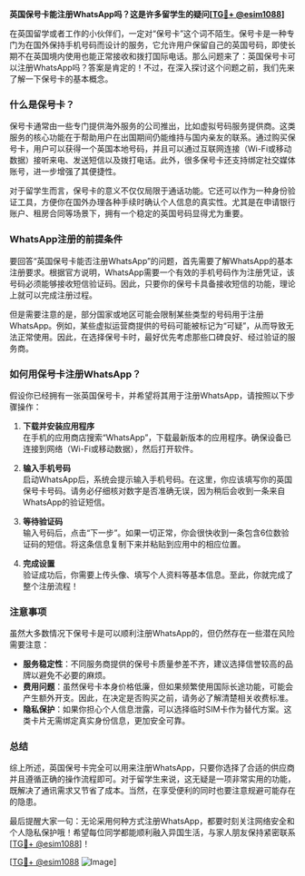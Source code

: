 **英国保号卡能注册WhatsApp吗？这是许多留学生的疑问[[TG💪+ @esim1088](https://t.me/s/esim1088)]**

在英国留学或者工作的小伙伴们，一定对“保号卡”这个词不陌生。保号卡是一种专门为在国外保持手机号码而设计的服务，它允许用户保留自己的英国号码，即使长期不在英国境内使用也能正常接收和拨打国际电话。那么问题来了：英国保号卡可以注册WhatsApp吗？答案是肯定的！不过，在深入探讨这个问题之前，我们先来了解一下保号卡的基本概念。

### 什么是保号卡？

保号卡通常由一些专门提供海外服务的公司推出，比如虚拟号码服务提供商。这类服务的核心功能在于帮助用户在出国期间仍能维持与国内亲友的联系。通过购买保号卡，用户可以获得一个英国本地号码，并且可以通过互联网连接（Wi-Fi或移动数据）接听来电、发送短信以及拨打电话。此外，很多保号卡还支持绑定社交媒体账号，进一步增强了其便捷性。

对于留学生而言，保号卡的意义不仅仅局限于通话功能。它还可以作为一种身份验证工具，方便你在国外办理各种手续时确认个人信息的真实性。尤其是在申请银行账户、租房合同等场景下，拥有一个稳定的英国号码显得尤为重要。

### WhatsApp注册的前提条件

要回答“英国保号卡能否注册WhatsApp”的问题，首先需要了解WhatsApp的基本注册要求。根据官方说明，WhatsApp需要一个有效的手机号码作为注册凭证，该号码必须能够接收短信验证码。因此，只要你的保号卡具备接收短信的功能，理论上就可以完成注册过程。

但是需要注意的是，部分国家或地区可能会限制某些类型的号码用于注册WhatsApp。例如，某些虚拟运营商提供的号码可能被标记为“可疑”，从而导致无法正常使用。因此，在选择保号卡时，最好优先考虑那些口碑良好、经过验证的服务商。

### 如何用保号卡注册WhatsApp？

假设你已经拥有一张英国保号卡，并希望将其用于注册WhatsApp，请按照以下步骤操作：

1. **下载并安装应用程序**  
   在手机的应用商店搜索“WhatsApp”，下载最新版本的应用程序。确保设备已连接到网络（Wi-Fi或移动数据），然后打开软件。

2. **输入手机号码**  
   启动WhatsApp后，系统会提示输入手机号码。在这里，你应该填写你的英国保号卡号码。请务必仔细核对数字是否准确无误，因为稍后会收到一条来自WhatsApp的验证短信。

3. **等待验证码**  
   输入号码后，点击“下一步”。如果一切正常，你会很快收到一条包含6位数验证码的短信。将这条信息复制下来并粘贴到应用中的相应位置。

4. **完成设置**  
   验证成功后，你需要上传头像、填写个人资料等基本信息。至此，你就完成了整个注册流程！

### 注意事项

虽然大多数情况下保号卡是可以顺利注册WhatsApp的，但仍然存在一些潜在风险需要注意：

- **服务稳定性**：不同服务商提供的保号卡质量参差不齐，建议选择信誉较高的品牌以避免不必要的麻烦。
- **费用问题**：虽然保号卡本身价格低廉，但如果频繁使用国际长途功能，可能会产生额外开支。因此，在决定是否购买之前，请务必了解清楚相关收费标准。
- **隐私保护**：如果你担心个人信息泄露，可以选择临时SIM卡作为替代方案。这类卡片无需绑定真实身份信息，更加安全可靠。

### 总结

综上所述，英国保号卡完全可以用来注册WhatsApp，只要你选择了合适的供应商并且遵循正确的操作流程即可。对于留学生来说，这无疑是一项非常实用的功能，既解决了通讯需求又节省了成本。当然，在享受便利的同时也要注意规避可能存在的隐患。

最后提醒大家一句：无论采用何种方式注册WhatsApp，都要时刻关注网络安全和个人隐私保护哦！希望每位同学都能顺利融入异国生活，与家人朋友保持紧密联系[[TG💪+ @esim1088](https://t.me/s/esim1088)]！

[[TG💪+ @esim1088](https://t.me/s/esim1088) ![Image](https://i.postimg.cc/4NQfJmqS/Snipaste-2025-05-13-00-14-12.png)]